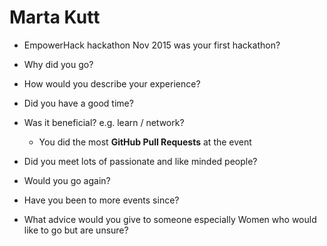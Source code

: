 # Marta Kutt

* EmpowerHack hackathon Nov 2015 was your first hackathon?
* Why did you go?
* How would you describe your experience?
* Did you have a good time?
* Was it beneficial? e.g. learn / network?
    * You did the most **GitHub Pull Requests** at the event
* Did you meet lots of passionate and like minded people?

* Would you go again?
* Have you been to more events since?

* What advice would you give to someone especially Women who would like to go but are unsure?
